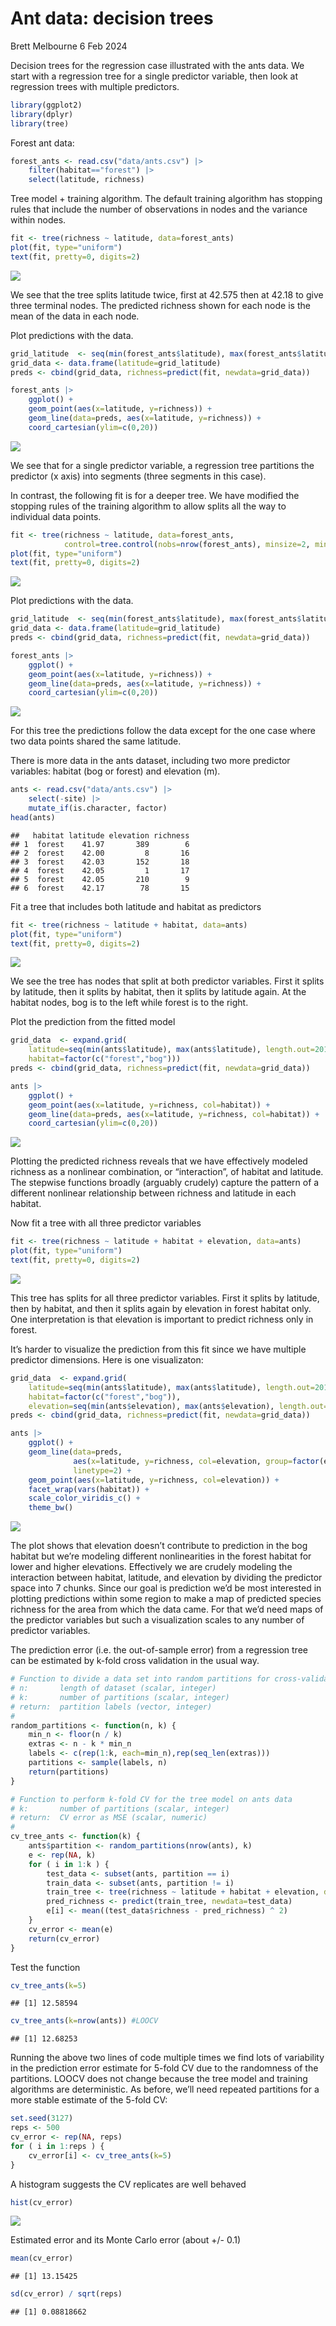 Ant data: decision trees
================
Brett Melbourne
6 Feb 2024

Decision trees for the regression case illustrated with the ants data.
We start with a regression tree for a single predictor variable, then
look at regression trees with multiple predictors.

``` r
library(ggplot2)
library(dplyr)
library(tree)
```

Forest ant data:

``` r
forest_ants <- read.csv("data/ants.csv") |> 
    filter(habitat=="forest") |> 
    select(latitude, richness)
```

Tree model + training algorithm. The default training algorithm has
stopping rules that include the number of observations in nodes and the
variance within nodes.

``` r
fit <- tree(richness ~ latitude, data=forest_ants)
plot(fit, type="uniform")
text(fit, pretty=0, digits=2)
```

![](04_3_ants_tree_files/figure-gfm/unnamed-chunk-3-1.png)<!-- -->

We see that the tree splits latitude twice, first at 42.575 then at
42.18 to give three terminal nodes. The predicted richness shown for
each node is the mean of the data in each node.

Plot predictions with the data.

``` r
grid_latitude  <- seq(min(forest_ants$latitude), max(forest_ants$latitude), length.out=201)
grid_data <- data.frame(latitude=grid_latitude)
preds <- cbind(grid_data, richness=predict(fit, newdata=grid_data))

forest_ants |> 
    ggplot() +
    geom_point(aes(x=latitude, y=richness)) +
    geom_line(data=preds, aes(x=latitude, y=richness)) +
    coord_cartesian(ylim=c(0,20))
```

![](04_3_ants_tree_files/figure-gfm/unnamed-chunk-4-1.png)<!-- -->

We see that for a single predictor variable, a regression tree
partitions the predictor (x axis) into segments (three segments in this
case).

In contrast, the following fit is for a deeper tree. We have modified
the stopping rules of the training algorithm to allow splits all the way
to individual data points.

``` r
fit <- tree(richness ~ latitude, data=forest_ants, 
            control=tree.control(nobs=nrow(forest_ants), minsize=2, mindev=0))
plot(fit, type="uniform")
text(fit, pretty=0, digits=2)
```

![](04_3_ants_tree_files/figure-gfm/unnamed-chunk-5-1.png)<!-- -->

Plot predictions with the data.

``` r
grid_latitude  <- seq(min(forest_ants$latitude), max(forest_ants$latitude), length.out=201)
grid_data <- data.frame(latitude=grid_latitude)
preds <- cbind(grid_data, richness=predict(fit, newdata=grid_data))

forest_ants |> 
    ggplot() +
    geom_point(aes(x=latitude, y=richness)) +
    geom_line(data=preds, aes(x=latitude, y=richness)) +
    coord_cartesian(ylim=c(0,20))
```

![](04_3_ants_tree_files/figure-gfm/unnamed-chunk-6-1.png)<!-- -->

For this tree the predictions follow the data except for the one case
where two data points shared the same latitude.

There is more data in the ants dataset, including two more predictor
variables: habitat (bog or forest) and elevation (m).

``` r
ants <- read.csv("data/ants.csv") |> 
    select(-site) |> 
    mutate_if(is.character, factor)
head(ants)
```

    ##   habitat latitude elevation richness
    ## 1  forest    41.97       389        6
    ## 2  forest    42.00         8       16
    ## 3  forest    42.03       152       18
    ## 4  forest    42.05         1       17
    ## 5  forest    42.05       210        9
    ## 6  forest    42.17        78       15

Fit a tree that includes both latitude and habitat as predictors

``` r
fit <- tree(richness ~ latitude + habitat, data=ants)
plot(fit, type="uniform")
text(fit, pretty=0, digits=2)
```

![](04_3_ants_tree_files/figure-gfm/unnamed-chunk-8-1.png)<!-- -->

We see the tree has nodes that split at both predictor variables. First
it splits by latitude, then it splits by habitat, then it splits by
latitude again. At the habitat nodes, bog is to the left while forest is
to the right.

Plot the prediction from the fitted model

``` r
grid_data  <- expand.grid(
    latitude=seq(min(ants$latitude), max(ants$latitude), length.out=201),
    habitat=factor(c("forest","bog")))
preds <- cbind(grid_data, richness=predict(fit, newdata=grid_data))

ants |> 
    ggplot() +
    geom_point(aes(x=latitude, y=richness, col=habitat)) +
    geom_line(data=preds, aes(x=latitude, y=richness, col=habitat)) +
    coord_cartesian(ylim=c(0,20))
```

![](04_3_ants_tree_files/figure-gfm/unnamed-chunk-9-1.png)<!-- -->

Plotting the predicted richness reveals that we have effectively modeled
richness as a nonlinear combination, or “interaction”, of habitat and
latitude. The stepwise functions broadly (arguably crudely) capture the
pattern of a different nonlinear relationship between richness and
latitude in each habitat.

Now fit a tree with all three predictor variables

``` r
fit <- tree(richness ~ latitude + habitat + elevation, data=ants)
plot(fit, type="uniform")
text(fit, pretty=0, digits=2)
```

![](04_3_ants_tree_files/figure-gfm/unnamed-chunk-10-1.png)<!-- -->

This tree has splits for all three predictor variables. First it splits
by latitude, then by habitat, and then it splits again by elevation in
forest habitat only. One interpretation is that elevation is important
to predict richness only in forest.

It’s harder to visualize the prediction from this fit since we have
multiple predictor dimensions. Here is one visualizaton:

``` r
grid_data  <- expand.grid(
    latitude=seq(min(ants$latitude), max(ants$latitude), length.out=201),
    habitat=factor(c("forest","bog")),
    elevation=seq(min(ants$elevation), max(ants$elevation), length.out=51))
preds <- cbind(grid_data, richness=predict(fit, newdata=grid_data))

ants |> 
    ggplot() +
    geom_line(data=preds, 
              aes(x=latitude, y=richness, col=elevation, group=factor(elevation)),
              linetype=2) +
    geom_point(aes(x=latitude, y=richness, col=elevation)) +
    facet_wrap(vars(habitat)) +
    scale_color_viridis_c() +
    theme_bw()
```

![](04_3_ants_tree_files/figure-gfm/unnamed-chunk-11-1.png)<!-- -->

The plot shows that elevation doesn’t contribute to prediction in the
bog habitat but we’re modeling different nonlinearities in the forest
habitat for lower and higher elevations. Effectively we are crudely
modeling the interaction between habitat, latitude, and elevation by
dividing the predictor space into 7 chunks. Since our goal is prediction
we’d be most interested in plotting predictions within some region to
make a map of predicted species richness for the area from which the
data came. For that we’d need maps of the predictor variables but such a
visualization scales to any number of predictor variables.

The prediction error (i.e. the out-of-sample error) from a regression
tree can be estimated by k-fold cross validation in the usual way.

``` r
# Function to divide a data set into random partitions for cross-validation
# n:       length of dataset (scalar, integer)
# k:       number of partitions (scalar, integer)
# return:  partition labels (vector, integer)
# 
random_partitions <- function(n, k) {
    min_n <- floor(n / k)
    extras <- n - k * min_n
    labels <- c(rep(1:k, each=min_n),rep(seq_len(extras)))
    partitions <- sample(labels, n)
    return(partitions)
}

# Function to perform k-fold CV for the tree model on ants data
# k:       number of partitions (scalar, integer)
# return:  CV error as MSE (scalar, numeric)
#
cv_tree_ants <- function(k) {
    ants$partition <- random_partitions(nrow(ants), k)
    e <- rep(NA, k)
    for ( i in 1:k ) {
        test_data <- subset(ants, partition == i)
        train_data <- subset(ants, partition != i)
        train_tree <- tree(richness ~ latitude + habitat + elevation, data=train_data)
        pred_richness <- predict(train_tree, newdata=test_data)
        e[i] <- mean((test_data$richness - pred_richness) ^ 2)
    }
    cv_error <- mean(e)
    return(cv_error)
}
```

Test the function

``` r
cv_tree_ants(k=5)
```

    ## [1] 12.58594

``` r
cv_tree_ants(k=nrow(ants)) #LOOCV
```

    ## [1] 12.68253

Running the above two lines of code multiple times we find lots of
variability in the prediction error estimate for 5-fold CV due to the
randomness of the partitions. LOOCV does not change because the tree
model and training algorithms are deterministic. As before, we’ll need
repeated partitions for a more stable estimate of the 5-fold CV:

``` r
set.seed(3127)
reps <- 500
cv_error <- rep(NA, reps)
for ( i in 1:reps ) {
    cv_error[i] <- cv_tree_ants(k=5)
}
```

A histogram suggests the CV replicates are well behaved

``` r
hist(cv_error)
```

![](04_3_ants_tree_files/figure-gfm/unnamed-chunk-15-1.png)<!-- -->

Estimated error and its Monte Carlo error (about +/- 0.1)

``` r
mean(cv_error)
```

    ## [1] 13.15425

``` r
sd(cv_error) / sqrt(reps)
```

    ## [1] 0.08818662
